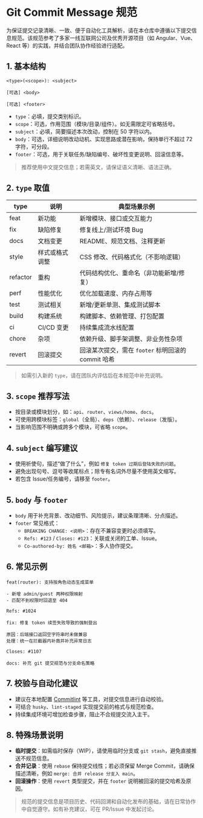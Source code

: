 # Git Commit Message 规范

为保证提交记录清晰、一致、便于自动化工具解析，请在本仓库中遵循以下提交信息规范。该规范参考了多家一线互联网公司及优秀开源项目（如 Angular、Vue、React 等）的实践，并结合团队协作经验进行适配。

## 1. 基本结构

```
<type>(<scope>): <subject>

[可选] <body>

[可选] <footer>
```

- `type`：必填，提交类别标识。
- `scope`：可选，作用范围（模块/目录/组件）。如无需限定可省略括号。
- `subject`：必填，简要描述本次改动，控制在 50 字符以内。
- `body`：可选，详细说明改动动机、实现思路或潜在影响，保持单行不超过 72 字符，可分段。
- `footer`：可选，用于关联任务/缺陷编号、破坏性变更说明、回滚信息等。

> 推荐使用中文提交信息；若需英文，请保证语义清晰、语法正确。

## 2. `type` 取值

| type | 说明 | 典型场景示例 |
| --- | --- | --- |
| feat | 新功能 | 新增模块、接口或交互能力 |
| fix | 缺陷修复 | 修复线上/测试环境 Bug |
| docs | 文档变更 | README、规范文档、注释更新 |
| style | 样式或格式调整 | CSS 修改、代码格式化（不影响逻辑） |
| refactor | 重构 | 代码结构优化、重命名（非功能新增/修复） |
| perf | 性能优化 | 优化加载速度、内存占用等 |
| test | 测试相关 | 新增/更新单测、集成测试脚本 |
| build | 构建系统 | 构建脚本、依赖管理、打包配置 |
| ci | CI/CD 变更 | 持续集成流水线配置 |
| chore | 杂项 | 依赖升级、脚手架调整、非业务性杂项 |
| revert | 回滚提交 | 回滚某次提交，需在 `footer` 标明回滚的 commit 哈希 |

> 如需引入新的 `type`，请在团队内评估后在本规范中补充说明。

## 3. `scope` 推荐写法

- 按目录或模块划分，如：`api`、`router`、`views/home`、`docs`。
- 可使用跨模块标签：`global`（全局）、`deps`（依赖）、`release`（发版）。
- 当影响范围不明确或跨多个模块，可省略 `scope`。

## 4. `subject` 编写建议

- 使用祈使句，描述“做了什么”，例如 `修复 token 过期后登陆失败的问题`。
- 避免出现句号、逗号等收尾标点；除专有名词外尽量不使用英文缩写。
- 若包含 Issue/任务编号，请移至 `footer`。

## 5. `body` 与 `footer`

- `body` 用于补充背景、改动细节、风险提示，建议条理清晰、分点描述。
- `footer` 常见格式：
  - `BREAKING CHANGE: <说明>`：存在不兼容变更时必须填写。
  - `Refs: #123` / `Closes: #123`：关联或关闭的工单、Issue。
  - `Co-authored-by: 姓名 <邮箱>`：多人协作提交。

## 6. 常见示例

```
feat(router): 支持按角色动态生成菜单

- 新增 admin/guest 两种权限映射
- 匹配不到权限时回退至 404

Refs: #1024
```

```
fix: 修复 token 续签失败导致的强制登出

原因：后端接口返回空字符串时未做兼容
处理：统一在拦截器内补救并补充异常日志

Closes: #1107
```

```
docs: 补充 git 提交规范与分支命名策略
```

## 7. 校验与自动化建议

- 建议在本地配置 [Commitlint](https://commitlint.js.org/) 等工具，对提交信息进行自动校验。
- 可结合 `husky`、`lint-staged` 实现提交前的格式与规范检查。
- 持续集成环境可增加检查步骤，阻止不合规提交流入主干。

## 8. 特殊场景说明

- **临时提交**：如需临时保存（WIP），请使用临时分支或 `git stash`，避免直接推送不规范信息。
- **合并记录**：使用 `rebase` 保持提交线性；若必须保留 Merge Commit，请确保描述清晰，例如 `merge: 合并 release 分支入 main`。
- **回滚操作**：使用 `revert` 类型提交，并在 `footer` 说明被回滚的提交哈希及原因。

> 规范的提交信息是项目历史、代码回溯和自动化发布的基础，请在日常协作中自觉遵守。如有补充建议，可在 PR/Issue 中发起讨论。

